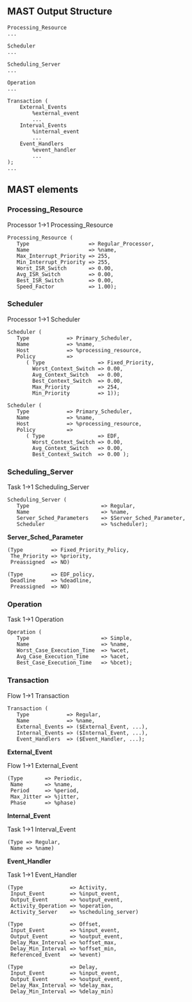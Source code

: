 ## MAST Output Structure

```
Processing_Resource
...

Scheduler
...

Scheduling_Server
...

Operation
...

Transaction (
    External_Events
        %external_event
        ...
    Interval_Events
        %internal_event
        ...
    Event_Handlers
        %event_handler
        ...
);
...
```

## MAST elements

### Processing_Resource

Processor 1->1 Processing_Resource

```
Processing_Resource (
   Type                   => Regular_Processor,
   Name                   => %name,
   Max_Interrupt_Priority => 255,
   Min_Interrupt_Priority => 255,
   Worst_ISR_Switch       => 0.00,
   Avg_ISR_Switch         => 0.00,
   Best_ISR_Switch        => 0.00,
   Speed_Factor           => 1.00);
```

### Scheduler

Processor 1->1 Scheduler

```
Scheduler (
   Type            => Primary_Scheduler,
   Name            => %name,
   Host            => %processing_resource,
   Policy          => 
      ( Type                 => Fixed_Priority,
        Worst_Context_Switch => 0.00,
        Avg_Context_Switch   => 0.00,
        Best_Context_Switch  => 0.00,
        Max_Priority         => 254,
        Min_Priority         => 1));
```

```
Scheduler (
   Type            => Primary_Scheduler,
   Name            => %name,
   Host            => %processing_resource,
   Policy          => 
      ( Type                 => EDF,
        Worst_Context_Switch => 0.00,
        Avg_Context_Switch   => 0.00,
        Best_Context_Switch  => 0.00 );
```

### Scheduling_Server

Task 1->1 Scheduling_Server

```
Scheduling_Server (
   Type                       => Regular,
   Name                       => %name,
   Server_Sched_Parameters    => $Server_Sched_Parameter,
   Scheduler                  => %scheduler);
```

**Server_Sched_Parameter**

```
(Type         => Fixed_Priority_Policy,
 The_Priority => %priority,
 Preassigned  => NO)
```

```
(Type         => EDF_policy,
 Deadline     => %deadline,
 Preassigned  => NO)
```

### Operation

Task 1->1 Operation

```
Operation (
   Type                       => Simple,
   Name                       => %name,
   Worst_Case_Execution_Time  => %wcet,
   Avg_Case_Execution_Time    => %acet,
   Best_Case_Execution_Time   => %bcet);
```

### Transaction

Flow 1->1 Transaction

```
Transaction (
   Type            => Regular,
   Name            => %name,
   External_Events => ($External_Event, ...),
   Internal_Events => ($Internal_Event, ...),
   Event_Handlers  => ($Event_Handler, ...);
```

**External_Event**

Flow 1->1 External_Event

```
(Type       => Periodic,
 Name       => %name,
 Period     => %period,
 Max_Jitter => %jitter,
 Phase      => %phase)
```

**Internal_Event**

Task 1->1 Interval_Event

```
(Type => Regular,
 Name => %name)
```

**Event_Handler**

Task 1->1 Event_Handler

```
(Type               => Activity,
 Input_Event        => %input_event,
 Output_Event       => %output_event,
 Activity_Operation => %operation,
 Activity_Server    => %scheduling_server)
```

```
(Type               => Offset,
 Input_Event        => %input_event,
 Output_Event       => %output_event,
 Delay_Max_Interval => %offset_max,
 Delay_Min_Interval => %offset_min,
 Referenced_Event   => %event)
```

```
(Type               => Delay,
 Input_Event        => %input_event,
 Output_Event       => %output_event,
 Delay_Max_Interval => %delay_max,
 Delay_Min_Interval => %delay_min)
```
